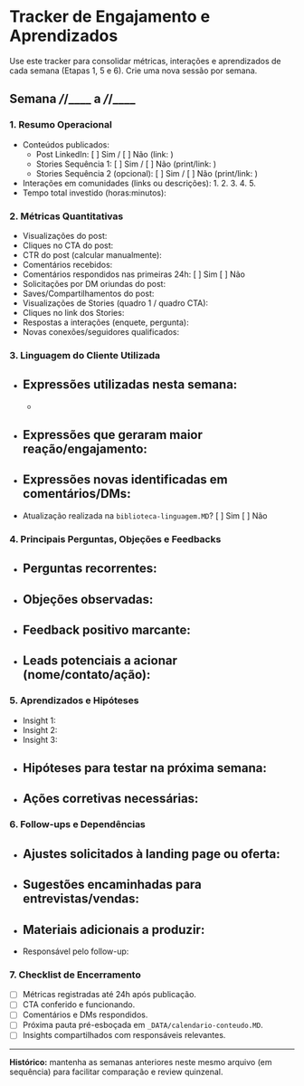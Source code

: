 # Tracker de Engajamento e Aprendizados

Use este tracker para consolidar métricas, interações e aprendizados de cada semana (Etapas 1, 5 e 6). Crie uma nova sessão por semana.

## Semana ___/___/____ a ___/___/____

### 1. Resumo Operacional
- Conteúdos publicados:
  - Post LinkedIn: [ ] Sim / [ ] Não (link: )
  - Stories Sequência 1: [ ] Sim / [ ] Não (print/link: )
  - Stories Sequência 2 (opcional): [ ] Sim / [ ] Não (print/link: )
- Interações em comunidades (links ou descrições):
  1. 
  2. 
  3. 
  4. 
  5. 
- Tempo total investido (horas:minutos):

### 2. Métricas Quantitativas
- Visualizações do post:
- Cliques no CTA do post:
- CTR do post (calcular manualmente):
- Comentários recebidos:
- Comentários respondidos nas primeiras 24h: [ ] Sim [ ] Não
- Solicitações por DM oriundas do post:
- Saves/Compartilhamentos do post:
- Visualizações de Stories (quadro 1 / quadro CTA):
- Cliques no link dos Stories:
- Respostas a interações (enquete, pergunta):
- Novas conexões/seguidores qualificados:

### 3. Linguagem do Cliente Utilizada
- Expressões utilizadas nesta semana:
  - 
  - 
- Expressões que geraram maior reação/engajamento:
  - 
- Expressões novas identificadas em comentários/DMs:
  - 
- Atualização realizada na `biblioteca-linguagem.MD`? [ ] Sim [ ] Não

### 4. Principais Perguntas, Objeções e Feedbacks
- Perguntas recorrentes:
  - 
- Objeções observadas:
  - 
- Feedback positivo marcante:
  - 
- Leads potenciais a acionar (nome/contato/ação):
  - 

### 5. Aprendizados e Hipóteses
- Insight 1:
- Insight 2:
- Insight 3:
- Hipóteses para testar na próxima semana:
  - 
- Ações corretivas necessárias:
  - 

### 6. Follow-ups e Dependências
- Ajustes solicitados à landing page ou oferta:
  - 
- Sugestões encaminhadas para entrevistas/vendas:
  - 
- Materiais adicionais a produzir:
  - 
- Responsável pelo follow-up:

### 7. Checklist de Encerramento
- [ ] Métricas registradas até 24h após publicação.
- [ ] CTA conferido e funcionando.
- [ ] Comentários e DMs respondidos.
- [ ] Próxima pauta pré-esboçada em `_DATA/calendario-conteudo.MD`.
- [ ] Insights compartilhados com responsáveis relevantes.

---

**Histórico:** mantenha as semanas anteriores neste mesmo arquivo (em sequência) para facilitar comparação e review quinzenal.
